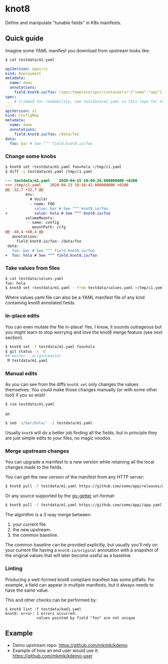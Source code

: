 # knot8

Define and manipulate "tunable fields" in K8s manifests.

## Quick guide

Imagine some YAML manifest you download from upstream looks like:

```sh
$ cat testdata/m1.yaml
```
```yaml
apiVersion: apps/v1
kind: Deployment
metadata:
  name: demo
  annotations:
    field.knot8.io/foo: /spec/template/spec/containers/~{"name":"app"}/env/~{"name":"FOO"}/value
spec:
... # trimmed for readability, see testdata/m1.yaml in this repo for the full example
---
apiVersion: v1
kind: ConfigMap
metadata:
  name: demo
  annotations:
    field.knot8.io/foo: /data/foo
data:
  foo: bar # See ^^^ field.knot8.io/foo
```

### Change some knobs

```sh
$ knot8 set <testdata/m1.yaml foo=hola >/tmp/c1.yaml
$ diff -u testdata/m1.yaml /tmp/c1.yaml
```
```diff
--- testdata/m1.yaml	2020-04-15 10:08:26.000000000 +0200
+++ /tmp/c1.yaml	2020-04-23 18:18:42.000000000 +0200
@@ -32,7 +32,7 @@
         env:
           # Voilá!
           - name: FOO
-            value: bar # See ^^^ knot8.io/foo
+            value: hola # See ^^^ knot8.io/foo
         volumeMounts:
          - name: config
            mountPath: /cfg
@@ -48,4 +48,4 @@
   annotations:
     field.knot8.io/foo: /data/foo
 data:
-  foo: bar # See ^^^ field.knot8.io/foo
+  foo: hola # See ^^^ field.knot8.io/foo
```

### Take values from files

```sh
$ cat testdata/values.yaml
foo: hola
$ knot8 set <testdata/m1.yaml --from testdata/values.yaml >/tmp/c1.yaml
```

Where values.yaml file can also be a YAML manifest file of any kind containing knot8 annotated fields.

### In-place edits

You can even mutate the file in-place!
Yes, I know, it sounds outrageous but you might learn to stop worrying and love the knot8 merge feature (see next section).

```sh
$ knot8 set -f testdata/m1.yaml foo=hola
$ git status -s -b
## master...origin/master
 M testdata/m1.yaml
```

### Manual edits

As you can see from the diffs `knot8 set` only changes the values themselves.
You could make those changes manually (or with some other tool) if you so wish!

```sh
$ vim testdata/m1.yaml
```

or:

```sh
$ sed 's/bar/hola/' -i testdata/m1.yaml
```

Usually `knot8` will do a better job finding all the fields, but in principle they are just simple edits
to your files, no magic voodoo.

### Merge upstream changes

You can upgrade a manifest to a new version while retaining all the local changes made to the fields.

You can get the new version of the manifest from any HTTP server:

```sh
$ knot8 pull -f testdata/m1.yaml https://github.com/some/app/releases/download/v1.2.3/app.yaml
```

Or any source supported by the [go-getter](https://github.com/hashicorp/go-getter#url-format) url-format:

```sh
$ knot8 pull -f testdata/m1.yaml https://github.com/some/app//app.yaml?ref=dev
```

The algorithm is a 3-way merge between:

1. your current file.
2. the new upstream.
3. the common baseline.

The common baseline can be provided explicitly, but usually you'll rely on your current file having
a `knot8.io/original` annotation with a snapshot of the original values that will later become useful as a baseline.

### Linting

Producing a well-formed knot8 compliant manifest has some pitfalls. For example, a field can appear
in multiple manifests, but it always needs to have the same value.

This and other checks can be performed by:

```
$ knot8 lint -f testdata/bad1.yaml
knot8: error: 1 errors occurred:
              values pointed by field "foo" are not unique
```

## Example

* Demo upstream repo: https://github.com/mkmik/kdemo
* Example of how an end user would use it: https://github.com/mkmik/kdemo-user
